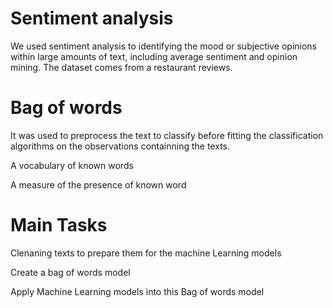 # Sentiment analysis
We used sentiment analysis to identifying the mood  or subjective opinions within large amounts of text, including average sentiment and opinion mining. The dataset comes from a restaurant reviews. 

# Bag of words
It was used to preprocess the text to classify before fitting  the classification algorithms on the observations containning the texts.
<p> A vocabulary of known words </p>
<p> A measure of the presence of known word </p>

# Main Tasks
<p> Clenaning texts to prepare them for the machine Learning models </p>
<p> Create a bag of words model </p>
<p> Apply Machine Learning models into this Bag of words model </p>
